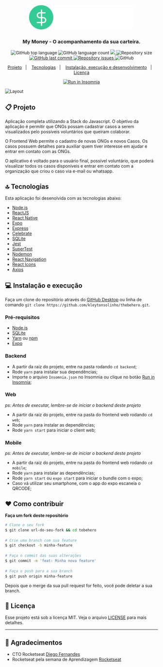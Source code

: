 <h1 align="center">
  <img src=".github/logo.svg" alt="Be The Hero">
</h1>

<h3 align="center">
  My Money - O acompanhamento da sua carteira.
</h3>

<p align="center">
  <img alt="GitHub top language" src="https://img.shields.io/github/languages/top/kleytonsolinho/thebehero">
  
  <img alt="GitHub language count" src="https://img.shields.io/github/languages/count/kleytonsolinho/thebehero">
  
  <a href="https://www.codacy.com/manual/kleytonsolinho/thebehero?    utm_source=github.com&amp;utm_medium=referral&amp;utm_content=kleytonsolinho/thebehero&amp;utm_campaign=Badge_Grade">
  <img src="https://api.codacy.com/project/badge/Grade/af7ef38b79414492844663ebbbf4e21b"/>
  </a>
  
  <img alt="Repository size" src="https://img.shields.io/github/repo-size/kleytonsolinho/thebehero">
  
  <a href="https://github.com/kleytonsolinho/thebehero/commits/master">
    <img alt="GitHub last commit" src="https://img.shields.io/github/last-commit/kleytonsolinho/thebehero">
  </a>
  
  <a href="https://github.com/kleytonsolinho/thebehero/issues">
    <img alt="Repository issues" src="https://img.shields.io/github/issues/kleytonsolinho/thebehero">
  </a>
  
  <img alt="GitHub" src="https://img.shields.io/github/license/kleytonsolinho/thebehero">
</p>

<p align="center">
  <a href="#%EF%B8%8F-projeto">Projeto</a>&nbsp;&nbsp;&nbsp;|&nbsp;&nbsp;&nbsp;
  <a href="#-tecnologias">Tecnologias</a>&nbsp;&nbsp;&nbsp;|&nbsp;&nbsp;&nbsp;
  <a href="#-instalação-execução-e-desenvolvimento">Instalação, execução e desenvolvimento</a>&nbsp;&nbsp;&nbsp;|&nbsp;&nbsp;&nbsp;
  <a href="#-licença">Licença</a>
</p>

<p id="insomniaButton" align="center">
  <a href="https://insomnia.rest/images/run.svg)](https://insomnia.rest/run/?label=Tobehero%20API&uri=https%3A%2F%2Fraw.githubusercontent.com%2Fengividal%2Ftobehero%2Fmaster%2Finsomnia.json" target="_blank"><img src="https://insomnia.rest/images/run.svg" alt="Run in Insomnia"></a>
</p>

<img alt="Layout" src=".github/tobehero.png" />

## 📋 Projeto

Aplicação completa utilizando a Stack do Javascript. O objetivo da aplicação é permitir que ONGs possam cadastrar casos a serem visualizados pelo possíveis voluntários que queiram colaborar. 

O Frontend Web permite o cadastro de novas ONGs e novos Casos. Os casos possuem detalhes para auxiliar quem tiver interesse em ajudar e entrar em contato com as ONGs.

O aplicativo é voltado para o usuário final, possível voluntário, que poderá visualizar todos os casos disponíveis e entrar em contato com a organização que criou o caso via e-mail ou whatsapp.  

## 🔝 Tecnologias

Esta aplicação foi desenolvida com as tecnologias abaixo:

- [Node.js](https://nodejs.org/en/)
- [ReactJS](https://reactjs.org/)
- [React Native](https://reactnative.dev/)
- [Expo](https://expo.io/)
- [Express](https://expressjs.com/pt-br/)
- [Celebrate](https://github.com/arb/celebrate)
- [SQLite](https://www.sqlite.org/)
- [Jest](https://jestjs.io/)
- [SuperTest](https://github.com/visionmedia/supertest)
- [Nodemon](https://nodemon.io/)
- [React Navigation](https://reactnavigation.org/)
- [React Icons](https://react-icons.netlify.com/#/)
- [Axios](https://github.com/axios/axios)

## 💻 Instalação e execução

Faça um clone do repositório através do [GitHub Desktop](https://desktop.github.com/) ou linha de comando `git clone https://github.com/kleytonsolinho/thebehero.git`.

### Pré-requisitos

- [Node.js](https://nodejs.org/en/)
- [SQLite](https://www.sqlite.org/)
- [Yarn](https://yarnpkg.com/) ou [npm](https://www.npmjs.com/)
- [Expo](https://expo.io/)

### Backend

- A partir da raiz do projeto, entre na pasta rodando `cd backend`;
- Rode `yarn` para instalar sua dependências;
- Importe o arquivo `Insomnia.json` no Insomnia ou clique no botão [Run in Insomnia](#insomniaButton);

### Web

_ps: Antes de executar, lembre-se de iniciar o backend deste projeto_

- A partir da raiz do projeto, entre na pasta do frontend web rodando `cd web`;
- Rode `yarn` para instalar as dependências;
- Rode `yarn start` para iniciar o client web;

### Mobile

_ps: Antes de executar, lembre-se de iniciar o backend deste projeto_

- A partir da raiz do projeto, entre na pasta do frontend web rodando `cd mobile`;
- Rode `yarn` para instalar as dependências;
- Rode `yarn start` ou `expo start` para iniciar o bundle com o expo;
- Caso vá utilizar seu smartphone, com o app do expo escaneia o QRCODE;

## ❤️ Como contribuir

**Faça um fork deste repositório**

<!-- - Faça um fork desse repositório;
- Cria uma branch com a sua feature: `git checkout -b minha-feature`;
- Faça commit das suas alterações: `git commit -m 'feat: Minha nova feature'`;
- Faça push para a sua branch: `git push origin minha-feature`; -->

```bash
# Clone o seu fork
$ git clone url-do-seu-fork && cd tobehero

# Crie uma branch com sua feature
$ git checkout -b minha-feature

# Faça o commit das suas alterações
$ git commit -m 'feat: Minha nova feature'

# Faça o push para a sua branch
$ git push origin minha-feature
```

Depois que o merge da sua pull request for feito, você pode deletar a sua branch.

## 📝 Licença

Esse projeto está sob a licença MIT. Veja o arquivo [LICENSE](https://github.com/kleytonsolinho/thebehero/blob/master/LICENSE) para mais detalhes.

---

## 🙏 Agradecimentos 

- CTO Rocketseat [Diego Fernandes](https://github.com/diego3g)
- Rocketseat pela semana de Aprendizagem [Rocketseat](https://github.com/rocketseat)
